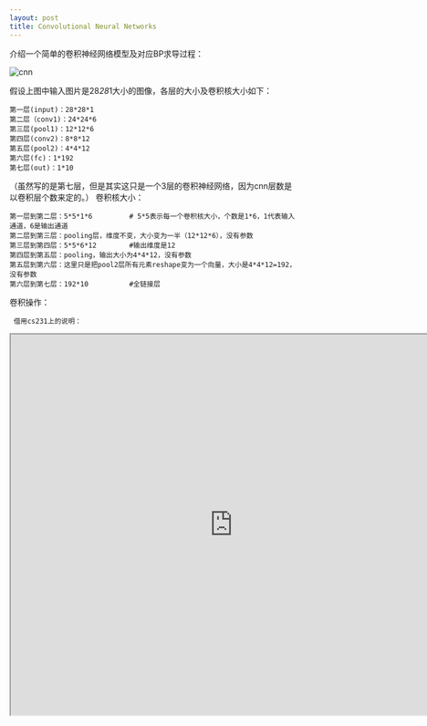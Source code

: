 ```yaml
---
layout: post
title: Convolutional Neural Networks
---
```


介绍一个简单的卷积神经网络模型及对应BP求导过程：

![cnn](https://i.imgur.com/qiFb5Qi.png)

假设上图中输入图片是28*28*1大小的图像，各层的大小及卷积核大小如下：

    第一层(input)：28*28*1
    第二层（conv1)：24*24*6
    第三层(pool1)：12*12*6
    第四层(conv2)：8*8*12
    第五层(pool2)：4*4*12
    第六层(fc)：1*192
    第七层(out)：1*10
（虽然写的是第七层，但是其实这只是一个3层的卷积神经网络，因为cnn层数是以卷积层个数来定的。）
 卷积核大小：

    第一层到第二层：5*5*1*6         # 5*5表示每一个卷积核大小，个数是1*6，1代表输入通道，6是输出通道
    第二层到第三层：pooling层，维度不变，大小变为一半（12*12*6），没有参数
    第三层到第四层：5*5*6*12        #输出维度是12
    第四层到第五层：pooling，输出大小为4*4*12，没有参数
    第五层到第六层：这里只是把pool2层所有元素reshape变为一个向量，大小是4*4*12=192，没有参数
    第六层到第七层：192*10          #全链接层

卷积操作：

     借用cs231上的说明：

 <iframe height=668 width=777 src="http://cs231n.github.io/assets/conv-demo/index.html">
		
     



